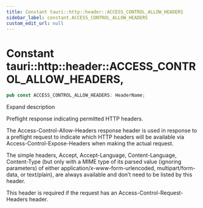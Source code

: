 ```yaml
---
title: Constant tauri::http::header::ACCESS_CONTROL_ALLOW_HEADERS
sidebar_label: constant.ACCESS_CONTROL_ALLOW_HEADERS
custom_edit_url: null
---
```


  # Constant tauri::http&#x3A;:header::ACCESS_CONTROL_ALLOW_HEADERS,

```rs
pub const ACCESS_CONTROL_ALLOW_HEADERS: HeaderName;
```

Expand description

Preflight response indicating permitted HTTP headers.

The Access-Control-Allow-Headers response header is used in response to a preflight request to indicate which HTTP headers will be available via Access-Control-Expose-Headers when making the actual request.

The simple headers, Accept, Accept-Language, Content-Language, Content-Type (but only with a MIME type of its parsed value (ignoring parameters) of either application/x-www-form-urlencoded, multipart/form-data, or text/plain), are always available and don’t need to be listed by this header.

This header is required if the request has an Access-Control-Request-Headers header.
  